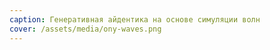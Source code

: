 ```yaml
---
caption: Генеративная айдентика на основе симуляции волн
cover: /assets/media/ony-waves.png
---
```

